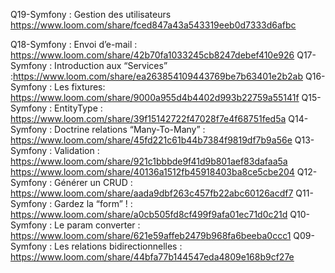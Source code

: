 Q19-Symfony : Gestion des utilisateurs https://www.loom.com/share/fced847a43a543319eeb0d7333d6afbc


Q18-Symfony : Envoi d’e-mail : https://www.loom.com/share/42b70fa1033245cb8247debef410e926
Q17-Symfony : Introduction aux “Services” :https://www.loom.com/share/ea263854109443769be7b63401e2b2ab
Q16-Symfony : Les fixtures:  https://www.loom.com/share/9000a955d4b4402d993b22759a55141f
Q15-Symfony : EntityType : https://www.loom.com/share/39f15142722f47028f7e4f68751fed5a
Q14-Symfony : Doctrine relations “Many-To-Many” : https://www.loom.com/share/45fd221c61b44b7384f9819df7b9a56e
Q13-Symfony : Validation : https://www.loom.com/share/921c1bbbde9f41d9b801aef83dafaa5a
https://www.loom.com/share/40136a1512fb45918403ba8ce5cbe204
Q12-Symfony : Générer un CRUD : https://www.loom.com/share/aada9dbf263c457fb22abc60126acdf7
Q11-Symfony : Gardez la “form” ! : https://www.loom.com/share/a0cb505fd8cf499f9afa01ec71d0c21d
Q10-Symfony : Le param converter : https://www.loom.com/share/621e59affeb2479b968fa6beeba0ccc1 
Q09-Symfony : Les relations bidirectionnelles : https://www.loom.com/share/44bfa77b144547eda4809e168b9cf27e

